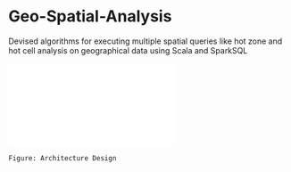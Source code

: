 # Geo-Spatial-Analysis
Devised algorithms for executing multiple spatial queries like hot zone and hot cell analysis on geographical data using Scala and SparkSQL


![Design](/Images/design.img)
```
Figure: Architecture Design
```
